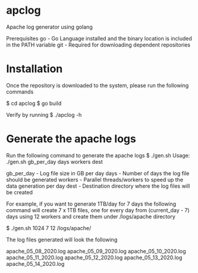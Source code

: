 # apclog
Apache log generator using golang

Prerequisites
 go  - Go Language installed and the binary location is included in the PATH variable
 git - Required for downloading dependent repositories


# Installation
Once the repository is downloaded to the system, please run the following commands

$ cd apclog
$ go build

Verify by running
$ ./apclog -h


# Generate the apache logs
Run the following command to generate the apache logs
$ ./gen.sh
Usage: ./gen.sh gb_per_day days workers dest

gb_per_day - Log file size in GB per day 
days - Number of days the log file should be generated
workers - Parallel threads/workers to speed up the data generation per day
dest - Destination directory where the log files will be created

For example, if you want to generate 1TB/day for 7 days the following command
will create 7 x 1TB files, one for every day from (current_day - 7) days
using 12 workers and create them under /logs/apache directory

$ ./gen.sh 1024 7 12 /logs/apache/

The log files generated will look the following

apache_05_08_2020.log  apache_05_09_2020.log  apache_05_10_2020.log  apache_05_11_2020.log  apache_05_12_2020.log
apache_05_13_2020.log  apache_05_14_2020.log
